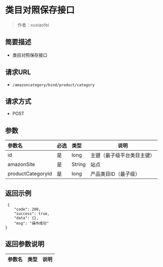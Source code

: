 # 类目对照保存接口

> 作者：xuxiaofei

## 简要描述

- 类目对照保存接口

## 请求URL
- `/amazoncategory/bind/product/category `
  
## 请求方式
- POST 

## 参数

|参数名|必选|类型|说明|
|:----    |:---|:----- |-----   |
|id |是  |long |主键（最子级平台类目主键）   |
|amazonSite|是|String|站点|
|productCategoryId     |是  |long | 产品类目ID（最子级）    |

## 返回示例 

``` 
 {
    "code": 200,
    "success": true,
    "data": {},
    "msg": "操作成功"
}
```

## 返回参数说明 

|参数名|类型|说明|
|:-----  |:-----|-----                           |